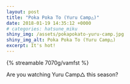 ```yaml
---
layout: post
title: "Poka Poka To (Yuru Camp△)"
date: 2018-01-19 14:35:12 +0000
# categories: hatsune_miku
shiny_img: /assets/pokapokato-yuru-camp.jpg
shiny_img_alt: Poka Poka To (Yuru Camp△)
excerpt: It's hot!
---
```


{% streamable 7070g/vamfst %}

Are you watching Yuru Camp△ this season?